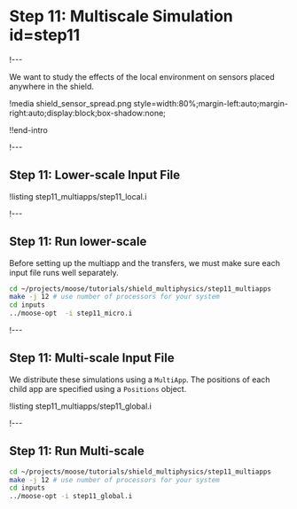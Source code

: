 # Step 11: Multiscale Simulation id=step11

!---

We want to study the effects of the local environment on sensors placed anywhere in the shield.

!media shield_sensor_spread.png
       style=width:80%;margin-left:auto;margin-right:auto;display:block;box-shadow:none;

!!end-intro

!---

## Step 11: Lower-scale Input File

!listing step11_multiapps/step11_local.i

!---

## Step 11: Run lower-scale

Before setting up the multiapp and the transfers, we must make sure
each input file runs well separately.

```bash
cd ~/projects/moose/tutorials/shield_multiphysics/step11_multiapps
make -j 12 # use number of processors for your system
cd inputs
../moose-opt  -i step11_micro.i
```

!---

## Step 11: Multi-scale Input File

We distribute these simulations using a `MultiApp`.
The positions of each child app are specified using a `Positions` object.

!listing step11_multiapps/step11_global.i

!---

## Step 11: Run Multi-scale

```bash
cd ~/projects/moose/tutorials/shield_multiphysics/step11_multiapps
make -j 12 # use number of processors for your system
cd inputs
../moose-opt -i step11_global.i
```
